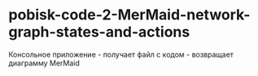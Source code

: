 # pobisk-code-2-MerMaid-network-graph-states-and-actions
Консольное приложение - получает файл с кодом - возвращает диаграмму MerMaid
